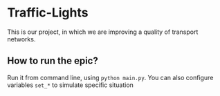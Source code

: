 # Traffic-Lights
This is our project, in which we are improving a quality of transport networks.

## How to run the epic?
Run it from command line, using `python main.py`. You can also configure variables `set_*` to simulate specific situation
